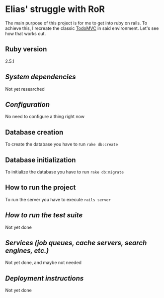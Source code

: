 # Elias' struggle with RoR

The main purpose of this project is for me to get into ruby on rails. To achieve this, I recreate the classic [TodoMVC](http://todomvc.com) in said environment. Let's see how that works out.

## Ruby version
2.5.1

## *System dependencies*  
Not yet researched

## *Configuration*
No need to configure a thing right now

## Database creation
To create the database you have to run `rake db:create`

## Database initialization
To initialize the database you have to run `rake db:migrate`

## How to run the project
To run the server you have to execute `rails server`

## *How to run the test suite*
Not yet done

## *Services (job queues, cache servers, search engines, etc.)*
Not yet done, and maybe not needed

## *Deployment instructions*
Not yet done
